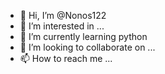 - 👋 Hi, I’m @Nonos122
- 👀 I’m interested in ...
- 🌱 I’m currently learning python
- 💞️ I’m looking to collaborate on ...
- 📫 How to reach me ...

<!---
Nonos122/Nonos122 is a ✨ special ✨ repository because its `README.md` (this file) appears on your GitHub profile.
You can click the Preview link to take a look at your changes.
--->
